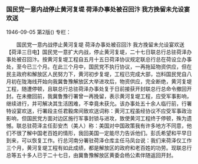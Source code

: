 ### 国民党一意内战停止黄河复堤  荷泽办事处被召回汴  我方挽留未允设宴欢送

1946-09-05
第2版()
专栏：

　　国民党一意内战停止黄河复堤
    荷泽办事处被召回汴
    我方挽留未允设宴欢送
    【荷泽三日电】国民党一意扩大内战，停止黄河复堤，二十七日联总行总驻荷泽办事处被召回汴。按黄河复堤工程自五月十五日荷泽协议规定联总行总在荷设立办事处，至今已三个月。在此三个月中，国民党不执行协议，一再拖延物资供应，但在民主政府和解放区人民努力下，黄河初步复堤，工程已完成大部，岂料国民党自八月初在陇海线开始向我冀鲁豫解放区大举进攻后，物资供应，完全断绝，黄河复堤工程，随遭停顿，且联总行总驻荷泽办事处复于日前接获开封联总行总命令撤回开封。在未撤回前，我冀鲁豫行署曾一再挽留，表示黄河复堤工程，应受军事影响，继续进行，并可解决其生活困难，不幸竟未获允。该办事处五十余人临行前，行署特设宴欢送，行署段主任君毅席间致欢送词称：黄河工程虽经协议不应受军事政治影响，但国民党方面对边区施行军事封锁与进攻，致使黄河工程终于停顿，殊为遗憾。联总驻荷泽主任彭安杰（美人）称：美国对中国政策我有许多地方不同意，他们不很了解中国老百姓的情形，我回美国一定能尽力告诉他们。彭氏希望和平早日到来，可以恢复工作。行总河南分署驻荷泽仓库主任马凤台说：我们来荷泽仅工作三个月，黄河复堤工程有如此成绩，都是解放区的政府和老百姓的功劳。现联总行总等五十多人已于二十七日，由冀鲁豫解放区黄委会杨公素伴随返回开封。

